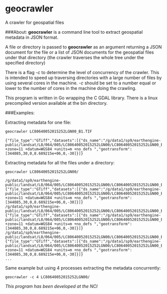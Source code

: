 # geocrawler
A crawler for geospatial files

###About:
**geocrawler** is a command line tool to extract geospatial metadata in JSON format.

A file or directory is passed to **geocrawler** as an argument returning a JSON document for the file or a list of JSON documents for the geospatial files under that directory (the crawler traverses the whole tree under the specified directory)

There is a flag _-c_ to determine the level of concurrency of the crawler. This is intended to speed up traversing directories with a large number of files by using several cores in the machine. _-c_ should be set to a number equal or lower to the number of cores in the machine doing the crawling.

This program is written in Go wrapping the C GDAL library. There is a linux precompiled version available at the bin directory.

###Examples:

Extracting metadata for one file:
```bash
geocrawler LC80640052015252LGN00_B1.TIF
```
```
{"file_type":"GTiff","datasets":[{"ds_name":"/g/data1/sp9/earthengine-public/landsat/L8/064/005/LC80640052015252LGN00/LC80640052015252LGN00_B1.TIF","raster_count":1,"array_type":"Uint16","x_size":9141,"y_size":9161,"proj4":"+proj=utm +zone=11 +datum=WGS84 +units=m +no_defs ","geotransform":[344085,30,0,8.689215e+06,0,-30]}]}
```

Extracting metadata for all the files under a directory:
```
geocrawler LC80640052015252LGN00/
```
```
/g/data1/sp9/earthengine-public/landsat/L8/064/005/LC80640052015252LGN00/LC80640052015252LGN00_B1.TIF	{"file_type":"GTiff","datasets":[{"ds_name":"/g/data1/sp9/earthengine-public/landsat/L8/064/005/LC80640052015252LGN00/LC80640052015252LGN00_B1.TIF","raster_count":1,"array_type":"Uint16","x_size":9141,"y_size":9161,"proj4":"+proj=utm +zone=11 +datum=WGS84 +units=m +no_defs ","geotransform":[344085,30,0,8.689215e+06,0,-30]}]}
/g/data1/sp9/earthengine-public/landsat/L8/064/005/LC80640052015252LGN00/LC80640052015252LGN00_B2.TIF	{"file_type":"GTiff","datasets":[{"ds_name":"/g/data1/sp9/earthengine-public/landsat/L8/064/005/LC80640052015252LGN00/LC80640052015252LGN00_B2.TIF","raster_count":1,"array_type":"Uint16","x_size":9141,"y_size":9161,"proj4":"+proj=utm +zone=11 +datum=WGS84 +units=m +no_defs ","geotransform":[344085,30,0,8.689215e+06,0,-30]}]}
/g/data1/sp9/earthengine-public/landsat/L8/064/005/LC80640052015252LGN00/LC80640052015252LGN00_B3.TIF	{"file_type":"GTiff","datasets":[{"ds_name":"/g/data1/sp9/earthengine-public/landsat/L8/064/005/LC80640052015252LGN00/LC80640052015252LGN00_B3.TIF","raster_count":1,"array_type":"Uint16","x_size":9141,"y_size":9161,"proj4":"+proj=utm +zone=11 +datum=WGS84 +units=m +no_defs ","geotransform":[344085,30,0,8.689215e+06,0,-30]}]}
...
```

Same example but using 4 processes extracting the metadata concurrently:
```
geocrawler -c 4 LC80640052015252LGN00/
```


*This program has been developed at the NCI*
